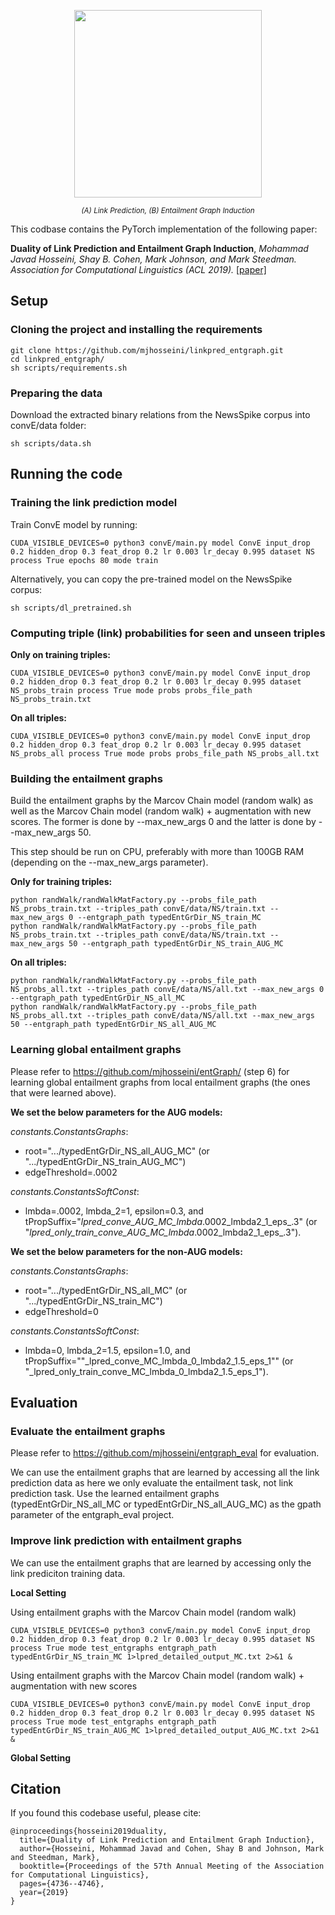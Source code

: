 
<div class=figure>
  <p align="center"><img src="https://www.dropbox.com/s/jz09uugbyzdkoun/toy_acl2019.jpg?raw=1"
    width="300" height=auto></p>
  <p align="center"><small><i>(A) Link Prediction, (B) Entailment Graph Induction</i></small></p>
</div>

This codbase contains the PyTorch implementation of the following paper:

**Duality of Link Prediction and Entailment Graph Induction**, *Mohammad Javad Hosseini, Shay B. Cohen, Mark Johnson, and Mark Steedman. Association for Computational Linguistics (ACL 2019).* [[paper]](https://www.aclweb.org/anthology/P19-1468.pdf)

## Setup

### Cloning the project and installing the requirements

    git clone https://github.com/mjhosseini/linkpred_entgraph.git
    cd linkpred_entgraph/
    sh scripts/requirements.sh

### Preparing the data

Download the extracted binary relations from the NewsSpike corpus into convE/data folder:
    
    sh scripts/data.sh

## Running the code

### Training the link prediction model

Train ConvE model by running:

    CUDA_VISIBLE_DEVICES=0 python3 convE/main.py model ConvE input_drop 0.2 hidden_drop 0.3 feat_drop 0.2 lr 0.003 lr_decay 0.995 dataset NS process True epochs 80 mode train
    
Alternatively, you can copy the pre-trained model on the NewsSpike corpus:

    sh scripts/dl_pretrained.sh

### Computing triple (link) probabilities for seen and unseen triples

**Only on training triples:**

    CUDA_VISIBLE_DEVICES=0 python3 convE/main.py model ConvE input_drop 0.2 hidden_drop 0.3 feat_drop 0.2 lr 0.003 lr_decay 0.995 dataset NS_probs_train process True mode probs probs_file_path NS_probs_train.txt

**On all triples:**

    CUDA_VISIBLE_DEVICES=0 python3 convE/main.py model ConvE input_drop 0.2 hidden_drop 0.3 feat_drop 0.2 lr 0.003 lr_decay 0.995 dataset NS_probs_all process True mode probs probs_file_path NS_probs_all.txt

### Building the entailment graphs

Build the entailment graphs by the Marcov Chain model (random walk) as well as the Marcov Chain model (random walk) + augmentation with new scores. The former is done by --max_new_args 0 and the latter is done by --max_new_args 50. 

This step should be run on CPU, preferably with more than 100GB RAM (depending on the --max_new_args parameter).

**Only for training triples:**

    python randWalk/randWalkMatFactory.py --probs_file_path NS_probs_train.txt --triples_path convE/data/NS/train.txt --max_new_args 0 --entgraph_path typedEntGrDir_NS_train_MC
    python randWalk/randWalkMatFactory.py --probs_file_path NS_probs_train.txt --triples_path convE/data/NS/train.txt --max_new_args 50 --entgraph_path typedEntGrDir_NS_train_AUG_MC

**On all triples:**

    python randWalk/randWalkMatFactory.py --probs_file_path NS_probs_all.txt --triples_path convE/data/NS/all.txt --max_new_args 0 --entgraph_path typedEntGrDir_NS_all_MC
    python randWalk/randWalkMatFactory.py --probs_file_path NS_probs_all.txt --triples_path convE/data/NS/all.txt --max_new_args 50 --entgraph_path typedEntGrDir_NS_all_AUG_MC
    
### Learning global entailment graphs
Please refer to https://github.com/mjhosseini/entGraph/ (step 6) for learning global entailment graphs from local entailment graphs (the ones that were learned above).

**We set the below parameters for the AUG models:**

*constants.ConstantsGraphs*:

* root=".../typedEntGrDir_NS_all_AUG_MC" (or ".../typedEntGrDir_NS_train_AUG_MC")
* edgeThreshold=.0002

*constants.ConstantsSoftConst*:

* lmbda=.0002, lmbda_2=1, epsilon=0.3, and tPropSuffix="_lpred_conve_AUG_MC_lmbda_.0002_lmbda2_1_eps_.3" (or "_lpred_only_train_conve_AUG_MC_lmbda_.0002_lmbda2_1_eps_.3").

**We set the below parameters for the non-AUG models:**

*constants.ConstantsGraphs*:

* root=".../typedEntGrDir_NS_all_MC" (or ".../typedEntGrDir_NS_train_MC")
* edgeThreshold=0

*constants.ConstantsSoftConst*:

* lmbda=0, lmbda_2=1.5, epsilon=1.0, and tPropSuffix=""_lpred_conve_MC_lmbda_0_lmbda2_1.5_eps_1"" (or "_lpred_only_train_conve_MC_lmbda_0_lmbda2_1.5_eps_1").


## Evaluation

### Evaluate the entailment graphs

Please refer to https://github.com/mjhosseini/entgraph_eval for evaluation.

We can use the entailment graphs that are learned by accessing all the link prediction data as here we only evaluate the entailment task, not link prediction task. Use the learned entailment graphs (typedEntGrDir_NS_all_MC or typedEntGrDir_NS_all_AUG_MC) as the gpath parameter of the entgraph_eval project.

### Improve link prediction with entailment graphs

We can use the entailment graphs that are learned by accessing only the link prediciton training data.

**Local Setting**

Using entailment graphs with the Marcov Chain model (random walk)

    CUDA_VISIBLE_DEVICES=0 python3 convE/main.py model ConvE input_drop 0.2 hidden_drop 0.3 feat_drop 0.2 lr 0.003 lr_decay 0.995 dataset NS process True mode test_entgraphs entgraph_path typedEntGrDir_NS_train_MC 1>lpred_detailed_output_MC.txt 2>&1 &

Using entailment graphs with the Marcov Chain model (random walk) + augmentation with new scores

    CUDA_VISIBLE_DEVICES=0 python3 convE/main.py model ConvE input_drop 0.2 hidden_drop 0.3 feat_drop 0.2 lr 0.003 lr_decay 0.995 dataset NS process True mode test_entgraphs entgraph_path typedEntGrDir_NS_train_AUG_MC 1>lpred_detailed_output_AUG_MC.txt 2>&1 &
    
**Global Setting**

## Citation

If you found this codebase useful, please cite:

    @inproceedings{hosseini2019duality,
      title={Duality of Link Prediction and Entailment Graph Induction},
      author={Hosseini, Mohammad Javad and Cohen, Shay B and Johnson, Mark and Steedman, Mark},
      booktitle={Proceedings of the 57th Annual Meeting of the Association for Computational Linguistics},
      pages={4736--4746},
      year={2019}
    }

